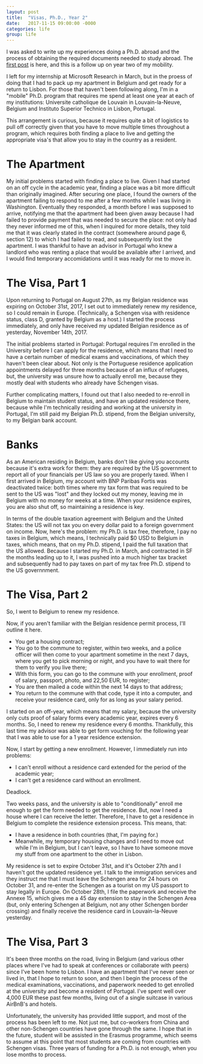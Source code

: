 ```yaml
---
layout: post
title:  "Visas, Ph.D., Year 2"
date:   2017-11-15 09:00:00 -0000
categories: life
group: life
---
```


I was asked to write up my experiences doing a Ph.D. abroad and the process of obtaining the required documents needed to study abroad.  The [first post](http://christophermeiklejohn.com/life/2017/04/29/one-year.html) is here, and this is a follow up on year two of my mobility.

I left for my internship at Microsoft Research in March, but in the proess of doing that I had to pack up my apartment in Belgium and get ready for a return to Lisbon.  For those that haven't been following along, I'm in a "mobile" Ph.D. program that requires me spend at least one year at each of my institutions: Universite catholique de Louvain in Louvain-la-Neuve, Belgium and Instituto Superior Technico in Lisbon, Portugal.

This arrangement is curious, because it requires quite a bit of logistics to pull off correctly given that you have to move multiple times throughout a program, which requires both finding a place to live and getting the appropriate visa's that allow you to stay in the country as a resident.

# The Apartment

My initial problems started with finding a place to live.  Given I had started on an off cycle in the academic year, finding a place was a bit more difficult than originally imagined.  After securing one place, I found the owners of the apartment failing to respond to me after a few months while I was living in Washington.  Eventually they responded, a month before I was supposed to arrive, notifying me that the apartment had been given away because I had failed to provide payment that was needed to secure the place: not only had they never informed me of this, when I inquired for more details, they told me that it was clearly stated in the contract (somewhere around page 6, section 12) to which I had failed to read, and subsequently lost the apartment.  I was thankful to have an advisor in Portugal who knew a landlord who was renting a place that would be available after I arrived, and I would find temporary accomidations until it was ready for me to move in.

# The Visa, Part 1

Upon returning to Portugal on August 27th, as my Belgian residence was expiring on October 31st, 2017, I set out to immediately renew my residence, so I could remain in Europe.  (Technically, a Schengen visa with residence status, class D, granted by Belgium as a host.)  I started the process immediately, and only have received my updated Belgian residence as of yesterday, November 14th, 2017.

The initial problems started in Portugal: Portugal requires I'm enrolled in the University before I can apply for the residence, which means that I need to have a certain number of medical exams and vaccinations, of which they haven't been clear about.  Not only is the Portuguese residence application appointments delayed for three months because of an influx of refugees, but, the university was unsure how to actually enroll me, because they mostly deal with students who already have Schengen visas.  

Further complicating matters, I found out that I also needed to re-enroll in Belgium to maintain student status, and have an updated residence there, because while I'm technically residing and working at the university in Portugal, I'm still paid my Belgian Ph.D. stipend, from the Belgian university, to my Belgian bank account. 

# Banks

As an American residing in Belgium, banks don't like giving you accounts because it's extra work for them: they are required by the US government to report all of your financials per US law so you are properly taxed.  When I first arrived in Belgium, my account with BNP Paribas Fortis was deactivated twice: both times where my tax form that was required to be sent to the US was "lost" and they locked out my money, leaving me in Belgium with no money for weeks at a time.  When your residence expires, you are also shut off, so maintaining a residence is key.  

In terms of the double taxation agreement with Belgium and the United States: the US will not tax you on every dollar paid to a foreign government on income.  Now, here's the problem: my Ph.D. is tax free, therefore, I pay no taxes in Belgium, which means, I technically paid $0 USD to Belgium in taxes, which means, that on my Ph.D. stipend, I paid the full taxation that the US allowed.  Because I started my Ph.D. in March, and contracted in SF the months leading up to it, I was pushed into a much higher tax bracket and subsequently had to pay taxes on part of my tax free Ph.D. stipend to the US governnment.

# The Visa, Part 2

So, I went to Belgium to renew my residence.  

Now, if you aren't familiar with the Belgian residence permit process, I'll outline it here.

* You get a housing contract;
* You go to the commune to register, within two weeks, and a police officer will then come to your apartment sometime in the next 7 days, where you get to pick morning or night, and you have to wait there for them to verify you live there;
* With this form, you can go to the commune with your enrollment, proof of salary, passport, photo, and 22,50 EUR, to register;
* You are then mailed a code within the next 14 days to that address;
* You return to the commune with that code, type it into a computer, and receive your residence card, only for as long as your salary period.

I started on an off-year, which means that my salary, because the university only cuts proof of salary forms every academic year, expires every 6 months.  So, I need to renew my residence every 6 months.  Thankfully, this last time my advisor was able to get form vouching for the following year that I was able to use for a 1 year residence extension.

Now, I start by getting a new enrollment.  However, I immediately run into problems:

* I can't enroll without a residence card extended for the period of the academic year;
* I can't get a residence card without an enrollment.

Deadlock.

Two weeks pass, and the university is able to "conditionally" enroll me enough to get the form needed to get the residence.  But, now I need a house where I can receive the letter.  Therefore, I have to get a residence in Belgium to complete the residence extension process.  This means, that:

* I have a residence in both countries (that, I'm paying for.)
* Meanwhile, my temporary housing changes and I need to move out while I'm in Belgium, but I can't leave, so I have to have someone move my stuff from one apartment to the other in Lisbon.

My residence is set to expire October 31st, and it's October 27th and I haven't got the updated residence yet.  I talk to the immigration services and they instruct me that I must leave the Schengen area for 24 hours on October 31, and re-enter the Schengen as a tourist on my US passport to stay legally in Europe.  On October 28th, I file the paperwork and receive the Annexe 15, which gives me a 45 day extension to stay in the Schengen Area (but, only entering Schengen at Belgium, not any other Schengen border crossing) and finally receive the residence card in Louvain-la-Neuve yesterday.

# The Visa, Part 3

It's been three months on the road, living in Belgium (and various other places where I've had to speak at conferences or collaborate with peers) since I've been home to Lisbon.  I have an apartment that I've never seen or lived in, that I hope to return to soon, and then I begin the process of the medical examinations, vaccinations, and paperwork needed to get enrolled at the university and become a resident of Portugal.  I've spent well over 4,000 EUR these past few months, living out of a single suitcase in various AirBnB's and hotels.  

Unfortunately, the university has provided little support, and most of the process has been left to me.  Not just me, but co-workers from China and other non-Schengen countries have gone through the same.  I hope that in the future, student will be assisted in the Erasmus programme, which seems to assume at this point that most students are coming from countries with Schengen visas.  Three years of funding for a Ph.D. is not enough, when you lose months to process.
